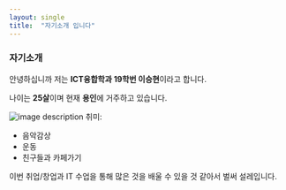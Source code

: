 ```yaml
---
layout: single
title:  "자기소개 입니다"
---
```


### 자기소개

안녕하십니까 저는 **ICT융합학과 19학번 이승현**이라고 합니다.

나이는 **25살**이며 현재 **용인**에 거주하고 있습니다.

![image description](https://user-images.githubusercontent.com/127386822/225571849-544d3320-05c9-4578-8f4d-102103695e9f.jpg)
취미:
* 음악감상
* 운동
* 친구들과 카페가기

이번 취업/창업과 IT 수업을 통해 많은 것을 배울 수 있을 것 같아서 벌써 설레입니다.



